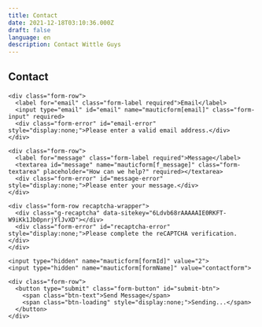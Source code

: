 ```yaml
---
title: Contact
date: 2021-12-18T03:10:36.000Z
draft: false
language: en
description: Contact Wittle Guys
---
```


## Contact

<style type="text/css" scoped>
  .contact-form-wrapper { max-width: 600px; margin: 20px auto; }
  .form-row { display: block; margin-bottom: 20px; }
  .form-label { font-size: 1.1em; display: block; font-weight: bold; margin-bottom: 5px; }
  .form-label.required:after { color: #e32; content: " *"; display: inline; }
  .form-input, .form-textarea { width: 100%; padding: 0.5em; border: 1px solid #CCC; background: #fff; border-radius: 4px; box-sizing: border-box; }
  .form-textarea { resize: vertical; min-height: 100px; }
  .form-button { display: inline-block; margin-bottom: 0; font-weight: 600; text-align: center; cursor: pointer; background: #3ec6a8; color: white; border: 1px solid #3ec6a8; white-space: nowrap; padding: 12px 24px; font-size: 14px; border-radius: 4px; transition: all 0.3s ease; }
  .form-button:hover { background: #359268; border-color: #359268; }
  .form-button:disabled { opacity: 0.75; cursor: not-allowed; }
  .form-error { color: red; margin-top: 5px; font-size: 0.9em; }
  .form-success { color: green; margin-bottom: 20px; padding: 10px; background: #d4edda; border: 1px solid #c3e6cb; border-radius: 4px; }
  .recaptcha-wrapper { margin: 20px 0; }
</style>

<div class="contact-form-wrapper">
  <form id="contact-form" action="https://mautic.wittleguys.net/form/submit?formId=2" method="post">
    <div id="form-messages"></div>
    
    <div class="form-row">
      <label for="email" class="form-label required">Email</label>
      <input type="email" id="email" name="mauticform[email]" class="form-input" required>
      <div class="form-error" id="email-error" style="display:none;">Please enter a valid email address.</div>
    </div>
    
    <div class="form-row">
      <label for="message" class="form-label required">Message</label>
      <textarea id="message" name="mauticform[f_message]" class="form-textarea" placeholder="How can we help?" required></textarea>
      <div class="form-error" id="message-error" style="display:none;">Please enter your message.</div>
    </div>
    
    <div class="form-row recaptcha-wrapper">
      <div class="g-recaptcha" data-sitekey="6Ldvb68rAAAAAIE0RKFT-W9iKk1JbOpnrjYlJvXD"></div>
      <div class="form-error" id="recaptcha-error" style="display:none;">Please complete the reCAPTCHA verification.</div>
    </div>
    
    <input type="hidden" name="mauticform[formId]" value="2">
    <input type="hidden" name="mauticform[formName]" value="contactform">
    
    <div class="form-row">
      <button type="submit" class="form-button" id="submit-btn">
        <span class="btn-text">Send Message</span>
        <span class="btn-loading" style="display:none;">Sending...</span>
      </button>
    </div>
  </form>
</div>

<script>
document.getElementById('contact-form').addEventListener('submit', function(e) {
  e.preventDefault();
  
  // Clear previous errors
  document.querySelectorAll('.form-error').forEach(el => el.style.display = 'none');
  
  // Basic validation
  let isValid = true;
  const email = document.getElementById('email').value.trim();
  const message = document.getElementById('message').value.trim();
  const recaptchaResponse = grecaptcha.getResponse();
  
  if (!email || !email.includes('@')) {
    document.getElementById('email-error').style.display = 'block';
    isValid = false;
  }
  
  if (!message) {
    document.getElementById('message-error').style.display = 'block';
    isValid = false;
  }
  
  if (!recaptchaResponse) {
    document.getElementById('recaptcha-error').style.display = 'block';
    isValid = false;
  }
  
  if (!isValid) return;
  
  // Show loading state
  const submitBtn = document.getElementById('submit-btn');
  const btnText = submitBtn.querySelector('.btn-text');
  const btnLoading = submitBtn.querySelector('.btn-loading');
  
  submitBtn.disabled = true;
  btnText.style.display = 'none';
  btnLoading.style.display = 'inline';
  
  // Submit the form
  const formData = new FormData(this);
  formData.append('g-recaptcha-response', recaptchaResponse);
  
  fetch(this.action, {
    method: 'POST',
    body: formData
  })
  .then(response => {
    if (response.ok) {
      // Success - redirect or show success message
      document.getElementById('form-messages').innerHTML = 
        '<div class="form-success">Thank you! Your message has been sent successfully. We\'ll get back to you soon!</div>';
      this.reset();
      grecaptcha.reset();
    } else {
      throw new Error('Form submission failed');
    }
  })
  .catch(error => {
    console.error('Form submission error:', error);
    document.getElementById('form-messages').innerHTML = 
      '<div class="form-error">Sorry, there was an error sending your message. Please try again or contact us directly at support@wittleguys.net</div>';
  })
  .finally(() => {
    // Reset button state
    submitBtn.disabled = false;
    btnText.style.display = 'inline';
    btnLoading.style.display = 'none';
  });
});

console.log('Contact form with working reCAPTCHA loaded successfully');
</script>
